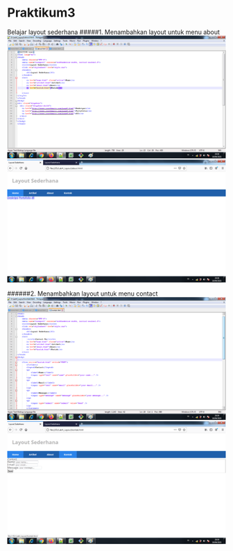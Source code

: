 # Praktikum3
Belajar layout sederhana
#####1. Menambahkan layout untuk menu about
![Gambar 1](Screenshoot/l1.png)
![Gambar 2](Screenshoot/l2.png)
		
######2. Menambahkan layout untuk menu contact
![Gambar 1](Screenshoot/l3.png)
![Gambar 2](Screenshoot/l4.png)
